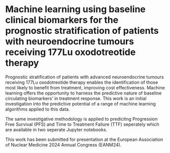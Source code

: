 # Machine learning using baseline clinical biomarkers for the prognostic stratification of patients with neuroendocrine tumours receiving 177Lu oxodotreotide therapy
Prognostic stratification of patients with advanced neuroendocrine tumours receiving 177Lu oxodotreotide therapy enables the identification of those most likely to benefit from treatment, improving cost effectiveness. Machine learning offers the opportunity to harness the predictive nature of baseline circulating biomarkers’ in treatment response. This work is an initial investigation into the predictive potential of a range of machine learning algorithms applied to this data.

The same investigative methodology is applied to predicitng Progression Free Survival (PFS) and Time to Treatment Failure (TTF) seperately which are available in two seperate Jupyter notebooks.

This work has been submitted for presentation at the European Association of Nuclear Medicine 2024 Annual Congress (EANM24).
